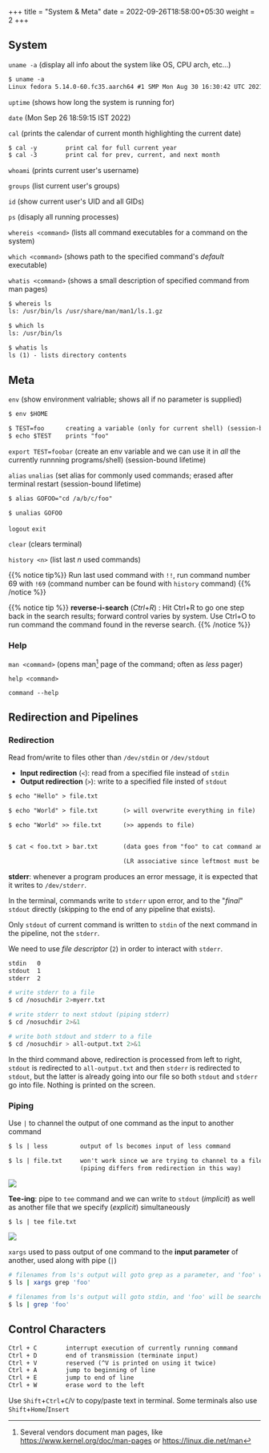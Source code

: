 +++
title = "System & Meta"
date =  2022-09-26T18:58:00+05:30
weight = 2
+++

## System 

`uname -a` (display all info about the system like OS, CPU arch, etc...)
```txt
$ uname -a
Linux fedora 5.14.0-60.fc35.aarch64 #1 SMP Mon Aug 30 16:30:42 UTC 2021 aarch64 aarch64 aarch64 GNU/Linux
```

`uptime` (shows how long the system is running for)

`date` (Mon Sep 26 18:59:15 IST 2022)

`cal` (prints the calendar of current month highlighting the current date)

```txt
$ cal -y		print cal for full current year
$ cal -3		print cal for prev, current, and next month
```

`whoami` (prints current user's username)

`groups` (list current user's groups)

`id` (show current user's UID and all GIDs)

`ps` (disaply all running processes)

`whereis <command>` (lists all command executables for a command on the system)

`which <command>` (shows path to the specified command's _default_ executable)

`whatis <command>` (shows a small description of specified command from man pages) 

```txt
$ whereis ls
ls: /usr/bin/ls /usr/share/man/man1/ls.1.gz

$ which ls
ls: /usr/bin/ls

$ whatis ls
ls (1) - lists directory contents
```

## Meta

`env` (show environment valriable; shows all if no parameter is supplied)

```txt
$ env $HOME

$ TEST=foo 		creating a variable (only for current shell) (session-bound lifetime)
$ echo $TEST	prints "foo"
```

`export TEST=foobar` (create an env variable and we can use it in _all_ the currently runnning programs/shell) (session-bound lifetime)

`alias` `unalias` (set alias for commonly used commands; erased after terminal restart (session-bound lifetime)

```txt
$ alias GOFOO="cd /a/b/c/foo"

$ unalias GOFOO
```

`logout` `exit`

`clear` (clears terminal)

`history <n>` (list last _n_ used commands)

{{% notice tip%}}
Run last used command with `!!`, run command number 69 with `!69` (command number can be found with `history` command)
{{% /notice %}}

{{% notice tip %}}
**reverse-i-search** (_Ctrl_+_R_) : Hit Ctrl+R to go one step back in the search results; forward control varies by system. Use Ctrl+O to run command the command found in the reverse search.
{{% /notice %}}

### Help

`man <command>` (opens man[^1] page of the command; often as _less_ pager)
 
`help <command>`

`command --help`	

[^1]: Several vendors document man pages, like https://www.kernel.org/doc/man-pages or https://linux.die.net/man

## Redirection and Pipelines
### Redirection
Read from/write to files other than `/dev/stdin` or `/dev/stdout`

- **Input redirection** (`<`): read from a specified file instead of `stdin`
- **Output redirection** (`>`): write to a specified file insted of `stdout`

```txt
$ echo "Hello" > file.txt

$ echo "World" > file.txt		(> will overwrite everything in file)

$ echo "World" >> file.txt		(>> appends to file) 


$ cat < foo.txt > bar.txt 		(data goes from "foo" to cat command and then to "bar")

								(LR associative since leftmost must be a command and it needs parameters to run)
```

**stderr**: whenever a program produces an error message, it is expected that it writes to `/dev/stderr`. 

In the terminal, commands write to `stderr` upon error, and to the "_final_" `stdout` directly (skipping to the end of any pipeline that exists).

Only `stdout` of current command is written to `stdin` of the next command in the pipeline, not the `stderr`.

We need to use _file descriptor_ (`2`) in order to interact with `stderr`.

```txt
stdin	0
stdout 	1
stderr	2
```
```sh
# write stderr to a file
$ cd /nosuchdir 2>myerr.txt

# write stderr to next stdout (piping stderr)
$ cd /nosuchdir 2>&1

# write both stdout and stderr to a file
$ cd /nosuchdir > all-output.txt 2>&1
```

In the third command above, redirection is processed from left to right, `stdout` is redirected to `all-output.txt` and then `stderr` is redirected to `stdout`, but the latter is already going into our file so both `stdout` and `stderr` go into file. Nothing is printed on the screen. 

### Piping
Use `|` to channel the output of one command as the input to another command

```txt
$ ls | less			output of ls becomes input of less command

$ ls | file.txt		won't work since we are trying to channel to a file
					(piping differs from redirection in this way)
```

![](https://i.imgur.com/gN8BzCE.png)

**Tee-ing**: pipe to `tee` command and we can write to `stdout` (_implicit_) as well as another file that we specify (_explicit_) simultaneously
```txt
$ ls | tee file.txt
```

![](https://i.imgur.com/scJNr8h.png)

`xargs` used to pass output of one command to the **input parameter** of another, used along with pipe (`|`)
```sh
# filenames from ls's output will goto grep as a parameter, and 'foo' will be searched INSIDE those files
$ ls | xargs grep 'foo'

# filenames from ls's output will goto stdin, and 'foo' will be searched in text (which are filenames themselves)
$ ls | grep 'foo'
```

## Control Characters
```txt
Ctrl + C 		interrupt execution of currently running command
Ctrl + D 		end of transmission (terminate input)
Ctrl + V 		reserved (^V is printed on using it twice)
Ctrl + A 		jump to beginning of line
Ctrl + E 		jump to end of line
Ctrl + W 		erase word to the left
```

Use `Shift`+`Ctrl`+`C`/`V` to copy/paste text in terminal. Some terminals also use `Shift`+`Home`/`Insert`